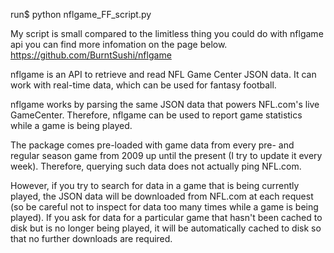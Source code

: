 run$ python nflgame_FF_script.py

My script is small compared to the limitless thing you could do with 
nflgame api you can find more infomation on the page below.
https://github.com/BurntSushi/nflgame


nflgame is an API to retrieve and read NFL Game Center JSON data. It can work with real-time data, which can be used for fantasy football.

nflgame works by parsing the same JSON data that powers NFL.com's live GameCenter. Therefore, nflgame can be used to report game statistics while a game is being played.

The package comes pre-loaded with game data from every pre- and regular season game from 2009 up until the present (I try to update it every week). Therefore, querying such data does not actually ping NFL.com.

However, if you try to search for data in a game that is being currently played, the JSON data will be downloaded from NFL.com at each request (so be careful not to inspect for data too many times while a game is being played). If you ask for data for a particular game that hasn't been cached to disk but is no longer being played, it will be automatically cached to disk so that no further downloads are required.


